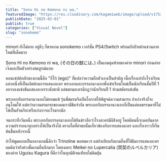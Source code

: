 ```yaml
---
title: "Sono Hi no Kemono ni wa,"
featuredImage: "https://res.cloudinary.com/kagamiweb/image/upload/v1752071521/blog.coregamehd.com/sonokemo.jpg"
publishDate: "2025-02-01"
publish: true
categories: ["Visual Novel"]
slug: "sonokemo"
---
```


minori ยังไม่ตาย อยู่ดีๆ ก็ขายเกม sonokemo เวอร์ชั่น PS4/Switch พร้อมกับป้ายผ้าแขวนลายใหม่ที่เด็ดมาก

Sono Hi no Kemono ni wa, (その日の獣には、) เป็นเกมสุดท้ายของค่าย minori ก่อนค่ายเจ๊งและปิดตัวอย่างสมบูรณ์แบบ 

คอนเซปต์หลักของเกมนี้คือ "อีโก้ (ego)" ที่แปลว่าความถือตัวเองเป็นสำคัญ เนื้อเรื่องเล่าถึงโรงเรียนแห่งหนึ่งที่เป็นเลิศด้านการแสดงละคร พระเอกและบรรดานางเอกพึ่งเข้าเรียนใหม่เป็นนักเรียนชั้นปีที่ 1 อยากลงแข่งขันแสดงละครระดับชาติ แต่ชมรมละครมีกฎว่านักเรียนปี 1 ห้ามสมัครแข่งขัน

พระเอกกับบรรดานางเอกไม่ยอมแพ้ รุ่นพี่ชมรมจึงเปิดโอกาสให้พิสูจน์ความสามารถ ถ้าเก่งจริงก็จะอนุโลมให้ แต่ทว่าความสามารถของคนเรามีขีดจำกัด พระเอกกับบรรดานางเอกก็เป็นแค่คนธรรมดาที่ไม่ได้เป็นอัจฉริยะหรือเก่งกาจอะไรมากนัก

จนกระทั่งวันหนึ่ง พระเอกกับบรรดานางเอกได้ยินข่าวลือว่าโรงละครมีผีสิงอยู่ โดยผีตนนี้จะดลบันดาลความปรารถนาทุกอย่างให้เป็นจริงได้ ตราบใดที่คำขอนั้นเกี่ยวข้องกับการแสดงละคร และเรื่องราวก็เริ่มต้นขึ้นหลังจากนี้

ถ้าให้พูดแบบเป็นกลางเกมนี้ดีกว่า Trinoline พอสมควร แต่ถ้าเทียบกับเกมอื่นที่ใช้ธีมการแสดงละคร ผมคิดว่ายังห่างชั้นเกมอื่นอีกมาก โดยเฉพาะ Meikei no Lupercalia (冥契のルペルカリア) ของค่าย Uguisu Kagura ที่ดีกว่าในทุกมิติจนเทียบไม่ติดฝุ่น